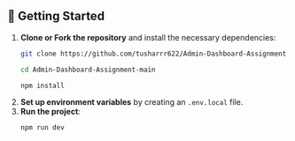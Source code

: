 ## 🚀 Getting Started

1. **Clone or Fork the repository** and install the necessary dependencies:
   ```bash
   git clone https://github.com/tusharrr622/Admin-Dashboard-Assignment.git
   ```
   ```bash
   cd Admin-Dashboard-Assignment-main
   ```
   ```bash
   npm install
   ```
2. **Set up environment variables** by creating an `.env.local` file.
3. **Run the project**:
   ```bash
   npm run dev
   ```
